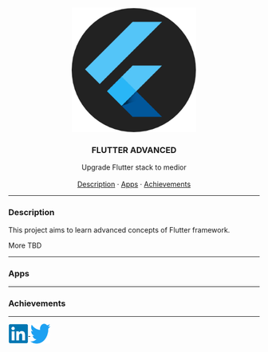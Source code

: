 
<!-- PROJECT LOGO -->
<br />
<p align="center">
  <a href="https://github.com/nicode-io/Flutter_Fundamentals">
    <img src="./flutter.png" alt="Logo" width="250" height=250">
  </a>

<h3 align="center">FLUTTER ADVANCED</h3>

  <p align="center">
    Upgrade Flutter stack to medior
    <br />
    <br />
    <a href="#description">Description</a>
    ·
    <a href="#apps">Apps</a>
    ·
    <a href="#achievements">Achievements</a>
  </p>


---

### Description


This project aims to learn advanced concepts of Flutter framework.

More TBD 


---

### Apps


---

### Achievements



---

<a href="https://linkedin.com/in/nicolas-denoel">
  <img align="center" src="https://github.com/devicons/devicon/blob/master/icons/linkedin/linkedin-original.svg" alt="linkedin.com/in/nicolas-denoel" width="40" height="40" />
</a>  <a href="https://twitter.com/nicode_io">
  <img align="center" src="https://github.com/devicons/devicon/blob/master/icons/twitter/twitter-original.svg" alt="twitter.com/inicode_io" width="40" height="40" />
</a>  




